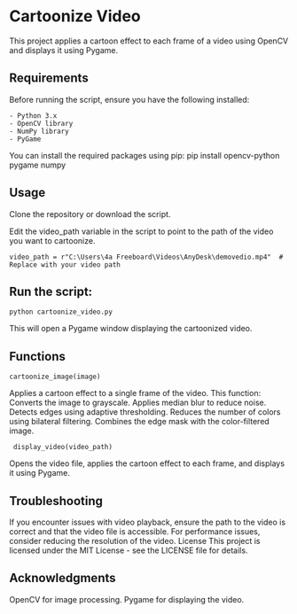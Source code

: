 # Cartoonize Video

This project applies a cartoon effect to each frame of a video using OpenCV and displays it using Pygame.

## Requirements

Before running the script, ensure you have the following installed:

    - Python 3.x
    - OpenCV library
    - NumPy library
    - PyGame

You can install the required packages using pip:
   pip install opencv-python pygame numpy
   
## Usage
Clone the repository or download the script.

Edit the video_path variable in the script to point to the path of the video you want to cartoonize.

    video_path = r"C:\Users\4a Freeboard\Videos\AnyDesk\demovedio.mp4"  # Replace with your video path
  
  
## Run the script:

    python cartoonize_video.py

This will open a Pygame window displaying the cartoonized video.

## Functions
  
    cartoonize_image(image) 
Applies a cartoon effect to a single frame of the video. 
This function:
Converts the image to grayscale.
Applies median blur to reduce noise.
Detects edges using adaptive thresholding.
Reduces the number of colors using bilateral filtering.
Combines the edge mask with the color-filtered image.

     display_video(video_path)
  
Opens the video file, applies the cartoon effect to each frame, and displays it using Pygame.

## Troubleshooting
If you encounter issues with video playback, ensure the path to the video is correct and that the video file is accessible.
For performance issues, consider reducing the resolution of the video.
License
This project is licensed under the MIT License - see the LICENSE file for details.

## Acknowledgments
OpenCV for image processing.
Pygame for displaying the video.
